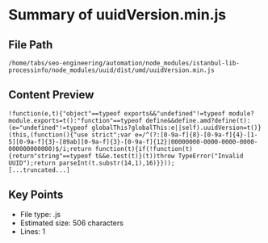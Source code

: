 # Summary of uuidVersion.min.js
  
## File Path
`/home/tabs/seo-engineering/automation/node_modules/istanbul-lib-processinfo/node_modules/uuid/dist/umd/uuidVersion.min.js`

## Content Preview
```
!function(e,t){"object"==typeof exports&&"undefined"!=typeof module?module.exports=t():"function"==typeof define&&define.amd?define(t):(e="undefined"!=typeof globalThis?globalThis:e||self).uuidVersion=t()}(this,(function(){"use strict";var e=/^(?:[0-9a-f]{8}-[0-9a-f]{4}-[1-5][0-9a-f]{3}-[89ab][0-9a-f]{3}-[0-9a-f]{12}|00000000-0000-0000-0000-000000000000)$/i;return function(t){if(!function(t){return"string"==typeof t&&e.test(t)}(t))throw TypeError("Invalid UUID");return parseInt(t.substr(14,1),16)}}));
[...truncated...]
```

## Key Points
- File type: .js
- Estimated size: 506 characters
- Lines: 1
